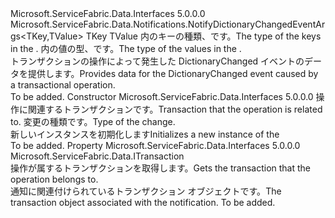 <Type Name="NotifyDictionaryTransactionalEventArgs&lt;TKey,TValue&gt;" FullName="Microsoft.ServiceFabric.Data.Notifications.NotifyDictionaryTransactionalEventArgs&lt;TKey,TValue&gt;">
  <TypeSignature Language="C#" Value="public abstract class NotifyDictionaryTransactionalEventArgs&lt;TKey,TValue&gt; : Microsoft.ServiceFabric.Data.Notifications.NotifyDictionaryChangedEventArgs&lt;TKey,TValue&gt;" />
  <TypeSignature Language="ILAsm" Value=".class public auto ansi abstract beforefieldinit NotifyDictionaryTransactionalEventArgs`2&lt;TKey, TValue&gt; extends Microsoft.ServiceFabric.Data.Notifications.NotifyDictionaryChangedEventArgs`2&lt;!TKey, !TValue&gt;" />
  <TypeSignature Language="DocId" Value="T:Microsoft.ServiceFabric.Data.Notifications.NotifyDictionaryTransactionalEventArgs`2" />
  <TypeSignature Language="VB.NET" Value="Public MustInherit Class NotifyDictionaryTransactionalEventArgs(Of TKey, TValue)&#xA;Inherits NotifyDictionaryChangedEventArgs(Of TKey, TValue)" />
  <TypeSignature Language="F#" Value="type NotifyDictionaryTransactionalEventArgs&lt;'Key, 'Value&gt; = class&#xA;    inherit NotifyDictionaryChangedEventArgs&lt;'Key, 'Value&gt;" />
  <AssemblyInfo>
    <AssemblyName>Microsoft.ServiceFabric.Data.Interfaces</AssemblyName>
    <AssemblyVersion>5.0.0.0</AssemblyVersion>
  </AssemblyInfo>
  <TypeParameters>
    <TypeParameter Name="TKey" />
    <TypeParameter Name="TValue" />
  </TypeParameters>
  <Base>
    <BaseTypeName>Microsoft.ServiceFabric.Data.Notifications.NotifyDictionaryChangedEventArgs&lt;TKey,TValue&gt;</BaseTypeName>
    <BaseTypeArguments>
      <BaseTypeArgument TypeParamName="TKey">TKey</BaseTypeArgument>
      <BaseTypeArgument TypeParamName="TValue">TValue</BaseTypeArgument>
    </BaseTypeArguments>
  </Base>
  <Interfaces />
  <Docs>
    <typeparam name="TKey"><span data-ttu-id="15204-101">内のキーの種類、<cref name="IReliableDictionary" />です。</span><span class="sxs-lookup"><span data-stu-id="15204-101">The type of the keys in the <cref name="IReliableDictionary" />.</span></span></typeparam>
    <typeparam name="TValue"><span data-ttu-id="15204-102">内の値の型、<cref name="IReliableDictionary" />です。</span><span class="sxs-lookup"><span data-stu-id="15204-102">The type of the values in the <cref name="IReliableDictionary" />.</span></span></typeparam>
    <summary>
            <span data-ttu-id="15204-103">トランザクションの操作によって発生した DictionaryChanged イベントのデータを提供します。</span><span class="sxs-lookup"><span data-stu-id="15204-103">Provides data for the DictionaryChanged event caused by a transactional operation.</span></span>
            </summary>
    <remarks>To be added.</remarks>
  </Docs>
  <Members>
    <Member MemberName=".ctor">
      <MemberSignature Language="C#" Value="public NotifyDictionaryTransactionalEventArgs (Microsoft.ServiceFabric.Data.ITransaction transaction, Microsoft.ServiceFabric.Data.Notifications.NotifyDictionaryChangedAction action);" />
      <MemberSignature Language="ILAsm" Value=".method public hidebysig specialname rtspecialname instance void .ctor(class Microsoft.ServiceFabric.Data.ITransaction transaction, valuetype Microsoft.ServiceFabric.Data.Notifications.NotifyDictionaryChangedAction action) cil managed" />
      <MemberSignature Language="DocId" Value="M:Microsoft.ServiceFabric.Data.Notifications.NotifyDictionaryTransactionalEventArgs`2.#ctor(Microsoft.ServiceFabric.Data.ITransaction,Microsoft.ServiceFabric.Data.Notifications.NotifyDictionaryChangedAction)" />
      <MemberSignature Language="VB.NET" Value="Public Sub New (transaction As ITransaction, action As NotifyDictionaryChangedAction)" />
      <MemberSignature Language="F#" Value="new Microsoft.ServiceFabric.Data.Notifications.NotifyDictionaryTransactionalEventArgs&lt;'Key, 'Value&gt; : Microsoft.ServiceFabric.Data.ITransaction * Microsoft.ServiceFabric.Data.Notifications.NotifyDictionaryChangedAction -&gt; Microsoft.ServiceFabric.Data.Notifications.NotifyDictionaryTransactionalEventArgs&lt;'Key, 'Value&gt;" Usage="new Microsoft.ServiceFabric.Data.Notifications.NotifyDictionaryTransactionalEventArgs&lt;'Key, 'Value&gt; (transaction, action)" />
      <MemberType>Constructor</MemberType>
      <AssemblyInfo>
        <AssemblyName>Microsoft.ServiceFabric.Data.Interfaces</AssemblyName>
        <AssemblyVersion>5.0.0.0</AssemblyVersion>
      </AssemblyInfo>
      <Parameters>
        <Parameter Name="transaction" Type="Microsoft.ServiceFabric.Data.ITransaction" />
        <Parameter Name="action" Type="Microsoft.ServiceFabric.Data.Notifications.NotifyDictionaryChangedAction" />
      </Parameters>
      <Docs>
        <param name="transaction"><span data-ttu-id="15204-104">操作に関連するトランザクションです。</span><span class="sxs-lookup"><span data-stu-id="15204-104">Transaction that the operation is related to.</span></span></param>
        <param name="action"><span data-ttu-id="15204-105">変更の種類です。</span><span class="sxs-lookup"><span data-stu-id="15204-105">Type of the change.</span></span></param>
        <summary>
            <span data-ttu-id="15204-106">新しいインスタンスを初期化します<cref name="NotifyDictionaryTransactionalEventArgs" /></span><span class="sxs-lookup"><span data-stu-id="15204-106">Initializes a new instance of the <cref name="NotifyDictionaryTransactionalEventArgs" /></span></span></summary>
        <remarks>To be added.</remarks>
      </Docs>
    </Member>
    <Member MemberName="Transaction">
      <MemberSignature Language="C#" Value="public Microsoft.ServiceFabric.Data.ITransaction Transaction { get; }" />
      <MemberSignature Language="ILAsm" Value=".property instance class Microsoft.ServiceFabric.Data.ITransaction Transaction" />
      <MemberSignature Language="DocId" Value="P:Microsoft.ServiceFabric.Data.Notifications.NotifyDictionaryTransactionalEventArgs`2.Transaction" />
      <MemberSignature Language="VB.NET" Value="Public ReadOnly Property Transaction As ITransaction" />
      <MemberSignature Language="F#" Value="member this.Transaction : Microsoft.ServiceFabric.Data.ITransaction" Usage="Microsoft.ServiceFabric.Data.Notifications.NotifyDictionaryTransactionalEventArgs&lt;'Key, 'Value&gt;.Transaction" />
      <MemberType>Property</MemberType>
      <AssemblyInfo>
        <AssemblyName>Microsoft.ServiceFabric.Data.Interfaces</AssemblyName>
        <AssemblyVersion>5.0.0.0</AssemblyVersion>
      </AssemblyInfo>
      <ReturnValue>
        <ReturnType>Microsoft.ServiceFabric.Data.ITransaction</ReturnType>
      </ReturnValue>
      <Docs>
        <summary>
            <span data-ttu-id="15204-107">操作が属するトランザクションを取得します。</span><span class="sxs-lookup"><span data-stu-id="15204-107">Gets the transaction that the operation belongs to.</span></span>
            </summary>
        <value><span data-ttu-id="15204-108">通知に関連付けられているトランザクション オブジェクトです。</span><span class="sxs-lookup"><span data-stu-id="15204-108">The transaction object associated with the notification.</span></span></value>
        <remarks>To be added.</remarks>
      </Docs>
    </Member>
  </Members>
</Type>